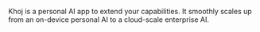 Khoj is a personal AI app to extend your capabilities. It smoothly scales up from an on-device personal AI to a cloud-scale enterprise AI.
